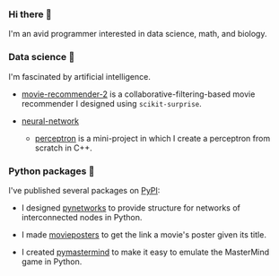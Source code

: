 ### Hi there 👋 

I'm an avid programmer interested in data science, math, and biology.

### Data science 🧪

I'm fascinated by artificial intelligence.

- [movie-recommender-2](https://github.com/thomasbreydo/movie-recommender-2) is a collaborative-filtering-based movie recommender I designed using `scikit-surprise`.

- [neural-network]()

  - [perceptron](https://github.com/thomasbreydo/perceptron) is a mini-project in which I create a perceptron from scratch in C++.

### Python packages 🐍

I've published several packages on [PyPI](https://pypi.org/user/tbreydo/):

- I designed [pynetworks](https://github.com/thomasbreydo/pynetworks) to provide structure for networks of interconnected nodes in Python.

- I made [movieposters](https://github.com/thomasbreydo/movieposters) to get the link a movie's poster given its title.

- I created [pymastermind](https://github.com/thomasbreydo/pymastermind) to make it easy to emulate the MasterMind game in Python.
